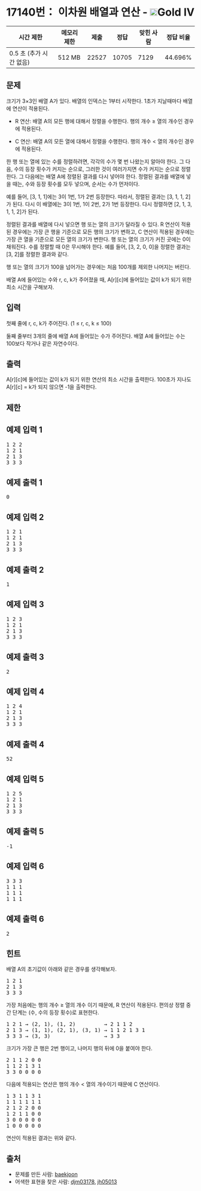 # 17140번： 이차원 배열과 연산 - <img src="https://static.solved.ac/tier_small/12.svg" style="height:20px" />Gold IV


| 시간 제한 | 메모리 제한 | 제출 | 정답 | 맞힌 사람 | 정답 비율 |
| --- | --- | --- | --- | --- | --- |
| 0.5 초 (추가 시간 없음) | 512 MB | 22527 | 10705 | 7129 | 44.696% |


## 문제


크기가 3×3인 배열 A가 있다. 배열의 인덱스는 1부터 시작한다. 1초가 지날때마다 배열에 연산이 적용된다.

- R 연산: 배열 A의 모든 행에 대해서 정렬을 수행한다. 행의 개수 ≥ 열의 개수인 경우에 적용된다.

- C 연산: 배열 A의 모든 열에 대해서 정렬을 수행한다. 행의 개수 < 열의 개수인 경우에 적용된다.


한 행 또는 열에 있는 수를 정렬하려면, 각각의 수가 몇 번 나왔는지 알아야 한다. 그 다음, 수의 등장 횟수가 커지는 순으로, 그러한 것이 여러가지면 수가 커지는 순으로 정렬한다. 그 다음에는 배열 A에 정렬된 결과를 다시 넣어야 한다. 정렬된 결과를 배열에 넣을 때는, 수와 등장 횟수를 모두 넣으며, 순서는 수가 먼저이다.

예를 들어, [3, 1, 1]에는 3이 1번, 1가 2번 등장한다. 따라서, 정렬된 결과는 [3, 1, 1, 2]가 된다. 다시 이 배열에는 3이 1번, 1이 2번, 2가 1번 등장한다. 다시 정렬하면 [2, 1, 3, 1, 1, 2]가 된다.

정렬된 결과를 배열에 다시 넣으면 행 또는 열의 크기가 달라질 수 있다. R 연산이 적용된 경우에는 가장 큰 행을 기준으로 모든 행의 크기가 변하고, C 연산이 적용된 경우에는 가장 큰 열을 기준으로 모든 열의 크기가 변한다. 행 또는 열의 크기가 커진 곳에는 0이 채워진다. 수를 정렬할 때 0은 무시해야 한다. 예를 들어, [3, 2, 0, 0]을 정렬한 결과는 [3, 2]를 정렬한 결과와 같다.

행 또는 열의 크기가 100을 넘어가는 경우에는 처음 100개를 제외한 나머지는 버린다.

배열 A에 들어있는 수와 r, c, k가 주어졌을 때, A[r][c]에 들어있는 값이 k가 되기 위한 최소 시간을 구해보자.




## 입력


첫째 줄에 r, c, k가 주어진다. (1 ≤ r, c, k ≤ 100)

둘째 줄부터 3개의 줄에 배열 A에 들어있는 수가 주어진다. 배열 A에 들어있는 수는 100보다 작거나 같은 자연수이다.




## 출력


A[r][c]에 들어있는 값이 k가 되기 위한 연산의 최소 시간을 출력한다. 100초가 지나도 A[r][c] = k가 되지 않으면 -1을 출력한다.




## 제한




## 예제 입력 1


<pre>1 2 2
1 2 1
2 1 3
3 3 3
</pre>


## 예제 출력 1


<pre>0
</pre>




## 예제 입력 2


<pre>1 2 1
1 2 1
2 1 3
3 3 3
</pre>


## 예제 출력 2


<pre>1
</pre>




## 예제 입력 3


<pre>1 2 3
1 2 1
2 1 3
3 3 3
</pre>


## 예제 출력 3


<pre>2
</pre>




## 예제 입력 4


<pre>1 2 4
1 2 1
2 1 3
3 3 3
</pre>


## 예제 출력 4


<pre>52
</pre>




## 예제 입력 5


<pre>1 2 5
1 2 1
2 1 3
3 3 3
</pre>


## 예제 출력 5


<pre>-1
</pre>




## 예제 입력 6


<pre>3 3 3
1 1 1
1 1 1
1 1 1
</pre>


## 예제 출력 6


<pre>2
</pre>




## 힌트


배열 A의 초기값이 아래와 같은 경우를 생각해보자.

<pre>1 2 1
2 1 3
3 3 3
</pre>
가장 처음에는 행의 개수 ≥ 열의 개수 이기 때문에, R 연산이 적용된다. 편의상 정렬 중간 단계는 (수, 수의 등장 횟수)로 표현한다.

<pre>1 2 1 → (2, 1), (1, 2)         → 2 1 1 2
2 1 3 → (1, 1), (2, 1), (3, 1) → 1 1 2 1 3 1
3 3 3 → (3, 3)                 → 3 3</pre>
크기가 가장 큰 행은 2번 행이고, 나머지 행의 뒤에 0을 붙여야 한다.

<pre>2 1 1 2 0 0
1 1 2 1 3 1
3 3 0 0 0 0</pre>
다음에 적용되는 연산은 행의 개수 < 열의 개수이기 때문에 C 연산이다.

<pre>1 3 1 1 3 1
1 1 1 1 1 1
2 1 2 2 0 0
1 2 1 1 0 0
3 0 0 0 0 0
1 0 0 0 0 0
</pre>
연산이 적용된 결과는 위와 같다.





## 출처


- 문제를 만든 사람: [baekjoon](/user/baekjoon)
- 어색한 표현을 찾은 사람: [djm03178](/user/djm03178), [jh05013](/user/jh05013)




